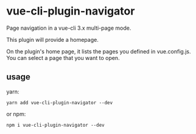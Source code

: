 # vue-cli-plugin-navigator

Page navigation in a vue-cli 3.x multi-page mode.

This plugin will provide a homepage.

On the plugin's home page, it lists the pages you defined in vue.config.js. You can select a page that you want to open.

## usage

 yarn:

 ```
 yarn add vue-cli-plugin-navigator --dev
 ```

 or npm:

 ```
 npm i vue-cli-plugin-navigator --dev
 ```
